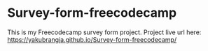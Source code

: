 # Survey-form-freecodecamp
This is my Freecodecamp survey form project.
Project live url here: https://yakubrangja.github.io/Survey-form-freecodecamp/

